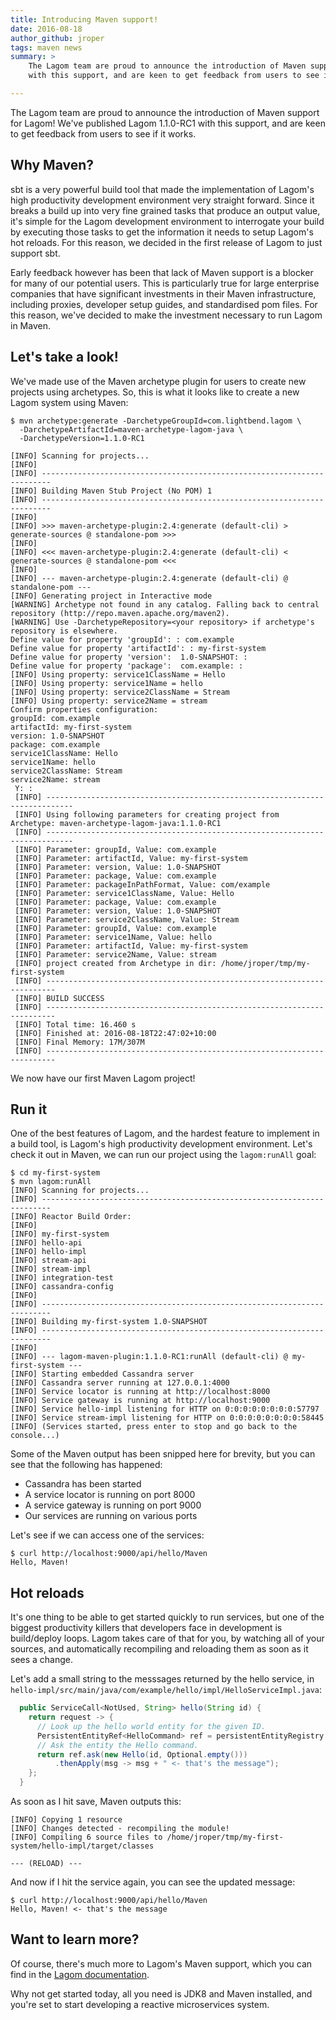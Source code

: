 ```yaml
---
title: Introducing Maven support!
date: 2016-08-18
author_github: jroper
tags: maven news
summary: >
    The Lagom team are proud to announce the introduction of Maven support for Lagom!  We've published Lagom 1.1.0-RC1
    with this support, and are keen to get feedback from users to see if it works.

---
```


The Lagom team are proud to announce the introduction of Maven support for Lagom!  We've published Lagom 1.1.0-RC1 with this support, and are keen to get feedback from users to see if it works.

## Why Maven?

sbt is a very powerful build tool that made the implementation of Lagom's high productivity development environment very straight forward. Since it breaks a build up into very fine grained tasks that produce an output value, it's simple for the Lagom development environment to interrogate your build by executing those tasks to get the information it needs to setup Lagom's hot reloads. For this reason, we decided in the first release of Lagom to just support sbt.

Early feedback however has been that lack of Maven support is a blocker for many of our potential users. This is particularly true for large enterprise companies that have significant investments in their Maven infrastructure, including proxies, developer setup guides, and standardised pom files.  For this reason, we've decided to make the investment necessary to run Lagom in Maven.

## Let's take a look!

We've made use of the Maven archetype plugin for users to create new projects using archetypes.  So, this is what it looks like to create a new Lagom system using Maven:

```console
$ mvn archetype:generate -DarchetypeGroupId=com.lightbend.lagom \
  -DarchetypeArtifactId=maven-archetype-lagom-java \
  -DarchetypeVersion=1.1.0-RC1

[INFO] Scanning for projects...
[INFO]                                                                         
[INFO] ------------------------------------------------------------------------
[INFO] Building Maven Stub Project (No POM) 1
[INFO] ------------------------------------------------------------------------
[INFO] 
[INFO] >>> maven-archetype-plugin:2.4:generate (default-cli) > generate-sources @ standalone-pom >>>
[INFO] 
[INFO] <<< maven-archetype-plugin:2.4:generate (default-cli) < generate-sources @ standalone-pom <<<
[INFO] 
[INFO] --- maven-archetype-plugin:2.4:generate (default-cli) @ standalone-pom ---
[INFO] Generating project in Interactive mode
[WARNING] Archetype not found in any catalog. Falling back to central repository (http://repo.maven.apache.org/maven2).
[WARNING] Use -DarchetypeRepository=<your repository> if archetype's repository is elsewhere.
Define value for property 'groupId': : com.example
Define value for property 'artifactId': : my-first-system
Define value for property 'version':  1.0-SNAPSHOT: : 
Define value for property 'package':  com.example: : 
[INFO] Using property: service1ClassName = Hello
[INFO] Using property: service1Name = hello
[INFO] Using property: service2ClassName = Stream
[INFO] Using property: service2Name = stream
Confirm properties configuration:
groupId: com.example
artifactId: my-first-system
version: 1.0-SNAPSHOT
package: com.example
service1ClassName: Hello
service1Name: hello
service2ClassName: Stream
service2Name: stream
 Y: : 
 [INFO] ----------------------------------------------------------------------------
 [INFO] Using following parameters for creating project from Archetype: maven-archetype-lagom-java:1.1.0-RC1
 [INFO] ----------------------------------------------------------------------------
 [INFO] Parameter: groupId, Value: com.example
 [INFO] Parameter: artifactId, Value: my-first-system
 [INFO] Parameter: version, Value: 1.0-SNAPSHOT
 [INFO] Parameter: package, Value: com.example
 [INFO] Parameter: packageInPathFormat, Value: com/example
 [INFO] Parameter: service1ClassName, Value: Hello
 [INFO] Parameter: package, Value: com.example
 [INFO] Parameter: version, Value: 1.0-SNAPSHOT
 [INFO] Parameter: service2ClassName, Value: Stream
 [INFO] Parameter: groupId, Value: com.example
 [INFO] Parameter: service1Name, Value: hello
 [INFO] Parameter: artifactId, Value: my-first-system
 [INFO] Parameter: service2Name, Value: stream
 [INFO] project created from Archetype in dir: /home/jroper/tmp/my-first-system
 [INFO] ------------------------------------------------------------------------
 [INFO] BUILD SUCCESS
 [INFO] ------------------------------------------------------------------------
 [INFO] Total time: 16.460 s
 [INFO] Finished at: 2016-08-18T22:47:02+10:00
 [INFO] Final Memory: 17M/307M
 [INFO] ------------------------------------------------------------------------
```

We now have our first Maven Lagom project!

## Run it

One of the best features of Lagom, and the hardest feature to implement in a build tool, is Lagom's high productivity development environment.  Let's check it out in Maven, we can run our project using the `lagom:runAll` goal:

```console
$ cd my-first-system
$ mvn lagom:runAll
[INFO] Scanning for projects...
[INFO] ------------------------------------------------------------------------
[INFO] Reactor Build Order:
[INFO] 
[INFO] my-first-system
[INFO] hello-api
[INFO] hello-impl
[INFO] stream-api
[INFO] stream-impl
[INFO] integration-test
[INFO] cassandra-config
[INFO]                                                                         
[INFO] ------------------------------------------------------------------------
[INFO] Building my-first-system 1.0-SNAPSHOT
[INFO] ------------------------------------------------------------------------
[INFO] 
[INFO] --- lagom-maven-plugin:1.1.0-RC1:runAll (default-cli) @ my-first-system ---
[INFO] Starting embedded Cassandra server
[INFO] Cassandra server running at 127.0.0.1:4000
[INFO] Service locator is running at http://localhost:8000
[INFO] Service gateway is running at http://localhost:9000
[INFO] Service hello-impl listening for HTTP on 0:0:0:0:0:0:0:0:57797
[INFO] Service stream-impl listening for HTTP on 0:0:0:0:0:0:0:0:58445
[INFO] (Services started, press enter to stop and go back to the console...)
```

Some of the Maven output has been snipped here for brevity, but you can see that the following has happened:

* Cassandra has been started
* A service locator is running on port 8000
* A service gateway is running on port 9000
* Our services are running on various ports

Let's see if we can access one of the services:

```console
$ curl http://localhost:9000/api/hello/Maven
Hello, Maven!
```

## Hot reloads

It's one thing to be able to get started quickly to run services, but one of the biggest productivity killers that developers face in development is build/deploy loops.  Lagom takes care of that for you, by watching all of your sources, and automatically recompiling and reloading them as soon as it sees a change.

Let's add a small string to the messsages returned by the hello service, in `hello-impl/src/main/java/com/example/hello/impl/HelloServiceImpl.java`:

```java
  public ServiceCall<NotUsed, String> hello(String id) {
    return request -> {
      // Look up the hello world entity for the given ID.
      PersistentEntityRef<HelloCommand> ref = persistentEntityRegistry.refFor(HelloEntity.class, id);
      // Ask the entity the Hello command.
      return ref.ask(new Hello(id, Optional.empty()))
          .thenApply(msg -> msg + " <- that's the message");
    };
  }
```

As soon as I hit save, Maven outputs this:

```console
[INFO] Copying 1 resource
[INFO] Changes detected - recompiling the module!
[INFO] Compiling 6 source files to /home/jroper/tmp/my-first-system/hello-impl/target/classes

--- (RELOAD) ---
```

And now if I hit the service again, you can see the updated message:

```console
$ curl http://localhost:9000/api/hello/Maven
Hello, Maven! <- that's the message
```

## Want to learn more?

Of course, there's much more to Lagom's Maven support, which you can find in the [Lagom documentation](/documentation/1.1.x/java/Home.html).

Why not get started today, all you need is JDK8 and Maven installed, and you're set to start developing a reactive microservices system.
